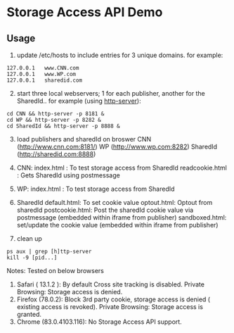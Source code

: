 # Storage Access API Demo

## Usage

1. update /etc/hosts to include entries for 3 unique domains. for example:

```
127.0.0.1   www.CNN.com
127.0.0.1   www.WP.com
127.0.0.1   sharedid.com
```

2. start three local webservers; 1 for each publisher, another for the SharedId..
 for example (using [http-server](https://github.com/indexzero/http-server)):

```
cd CNN && http-server -p 8181 &
cd WP && http-server -p 8282 &
cd SharedId && http-server -p 8888 &
```

3. load publishers and sharedId on broswer
   CNN (http://www.cnn.com:8181/) 
   WP (http://www.wp.com:8282) 
   SharedId (http://sharedid.com:8888) 

4. CNN:
   index.html : To test storage access from SharedId
   readcookie.html : Gets SharedId using postmessage
 
5. WP:
   index.html : To test storage access from SharedId

6. SharedId
    default.html: To set cookie value
    optout.html: Optout from sharedId
    postcookie.html: Post the sharedId cookie value via postmessage (embedded within iframe from publisher)
    sandboxed.html: set/update the cookie value (embedded within iframe from publisher)

4. clean up

```
ps aux | grep [h]ttp-server
kill -9 [pid...]
```

Notes:
Tested on below browsers
1. Safari ( 13.1.2 ):
    By default Cross site tracking is disabled.
    Private Browsing: Storage access is denied.
2. Firefox (78.0.2):
	Block 3rd party cookie, storage access is denied ( existing access is revoked).
	Private Browsing: Storage access is granted.
3. Chrome (83.0.4103.116):
    No Storage Access API support.
